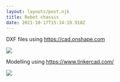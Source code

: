 ```yaml
---
layout: layouts/post.njk
title: Robot chassis
date: 2021-10-17T15:14:19.918Z
---
```

DXF files using https://cad.onshape.com

![](/images/screenshot-from-2021-10-17-16-06-28.png)

Modelling using <https://www.tinkercad.com/>

![](/images/screenshot-from-2021-10-20-14-35-45.png)